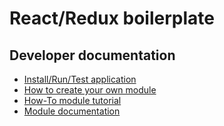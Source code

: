 #  React/Redux boilerplate

## Developer documentation
- [Install/Run/Test application](./docs/howToRun.md)
- [How to create your own module](./docs/howToCreate.md)
- [How-To module tutorial](./docs/howToModuleGuide.md)
- [Module documentation](./docs/module.md)
